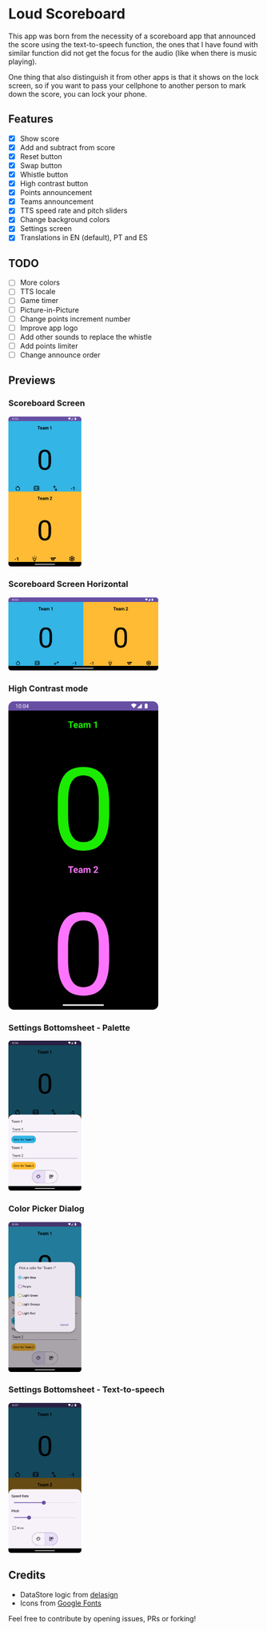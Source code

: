 # Loud Scoreboard

This app was born from the necessity of a scoreboard app that announced the score using the
text-to-speech function, the ones that I have found with similar function did not get the focus for
the audio (like when there is music playing).

One thing that also distinguish it from other apps is that it shows on the lock screen, so if you
want to pass your cellphone to another person to mark down the score, you can lock your phone.

## Features

- [x] Show score
- [x] Add and subtract from score
- [x] Reset button
- [x] Swap button
- [x] Whistle button
- [x] High contrast button
- [x] Points announcement
- [x] Teams announcement
- [x] TTS speed rate and pitch sliders
- [x] Change background colors
- [x] Settings screen
- [x] Translations in EN (default), PT and ES

## TODO

- [ ] More colors
- [ ] TTS locale
- [ ] Game timer
- [ ] Picture-in-Picture
- [ ] Change points increment number
- [ ] Improve app logo
- [ ] Add other sounds to replace the whistle
- [ ] Add points limiter
- [ ] Change announce order

## Previews

### Scoreboard Screen
<img src="images/main_vertical.png" height="300" alt="Scoreboard Screen">

### Scoreboard Screen Horizontal
<img src="images/main_horizontal.png" width="300" alt="Scoreboard Screen Horizontal">

### High Contrast mode

<img src="images/high_contrast.png" width="300" alt="Scoreboard Screen High Contrast">

### Settings Bottomsheet - Palette
<img src="images/settings_palette.png" height="300" alt="Settings Bottomsheet - Palette">

### Color Picker Dialog
<img src="images/color_picker.png" height="300" alt="Color Picker Dialog">

### Settings Bottomsheet - Text-to-speech
<img src="images/settings_tts.png" height="300" alt="Settings Bottomsheet - Text-to-speech">

## Credits

- DataStore logic from [delasign](https://www.delasign.com/blog/android-studio-kotlin-data-store/)
- Icons from [Google Fonts](https://fonts.google.com/icons)

Feel free to contribute by opening issues, PRs or forking!
